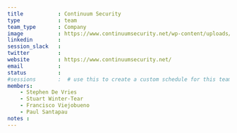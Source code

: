 ```yaml
---
title           : Continuum Security
type            : team
team_type       : Company
image           : https://www.continuumsecurity.net/wp-content/uploads/2018/03/logo-continuumsecurity_2018.png
linkedin        :
session_slack   :
twitter         :
website         : https://www.continuumsecurity.net/
email           :
status          :
#sessions       :  # use this to create a custom schedule for this team
members:
    - Stephen De Vries 
    - Stuart Winter-Tear
    - Francisco Viejobueno
    - Paul Santapau
notes :
---
```

